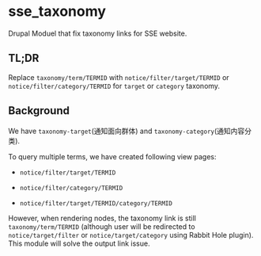 # sse_taxonomy

Drupal Moduel that fix taxonomy links for SSE website.

## TL;DR

Replace `taxonomy/term/TERMID` with `notice/filter/target/TERMID` or `notice/filter/category/TERMID` for `target` or `category` taxonomy.

## Background

We have `taxonomy-target`(通知面向群体) and `taxonomy-category`(通知内容分类).

To query multiple terms, we have created following view pages:

- `notice/filter/target/TERMID`

- `notice/filter/category/TERMID`

- `notice/filter/target/TERMID/category/TERMID`

However, when rendering nodes, the taxonomy link is still `taxonomy/term/TERMID` (although user will be redirected to `notice/target/filter` or `notice/target/category` using Rabbit Hole plugin). This module will solve the output link issue.